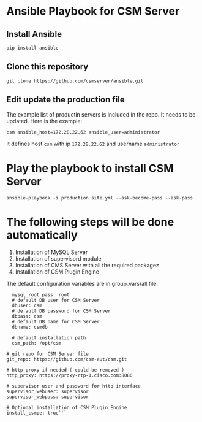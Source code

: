 # Ansible Playbook for CSM Server

## Install Ansible

```pip install ansible```

## Clone this repository

```git clone https://github.com/csmserver/ansible.git```

## Edit update the production file
The example list of productin servers is included in the repo. It needs to be updated. Here is the example:

```csm ansible_host=172.28.22.62 ansible_user=administrator```

It defines host `csm` with ip `172.28.22.62` and username `administrator`

# Play the playbook to install CSM Server

```ansible-playbook -i production site.yml --ask-become-pass --ask-pass```

# The following steps will be done automatically

1. Installation of MySQL Server
2. Installation of supervisord module
3. Installation of CMS Server with all the required packagez
4. Installation of CSM Plugin Engine


The default configuration variables are in group_vars/all file.

```# default root password for mysql 
  mysql_root_pass: root
  # default DB user for CSM Server
  dbuser: csm
  # default DB password for CSM Server
  dbpass: csm
  # default DB name for CSM Server
  dbname: csmdb

  # default installation path
  csm_path: /opt/csm

# git repo for CSM Server file
git_repo: https://github.com/csm-aut/csm.git

# http proxy if needed ( could be removed )
http_proxy: https://proxy-rtp-1.cisco.com:8080

# supervisor user and password for http interface
supervisor_webuser: supervisor
supervisor_webpass: supervisor

# Optional installation of CSM Plugin Engine
install_csmpe: true```

